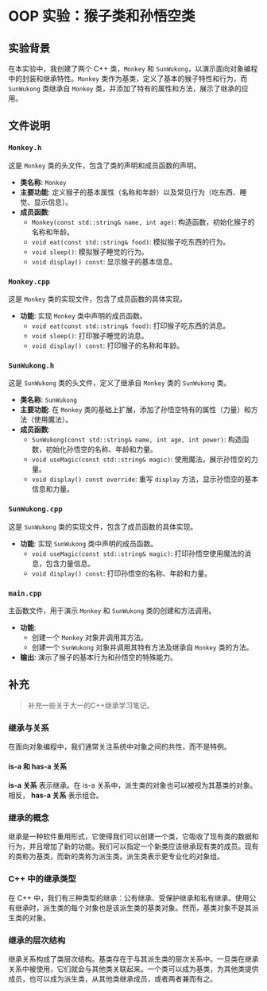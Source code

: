# OOP 实验：猴子类和孙悟空类

## 实验背景

在本实验中，我创建了两个 C++ 类，`Monkey` 和 `SunWukong`，以演示面向对象编程中的封装和继承特性。`Monkey` 类作为基类，定义了基本的猴子特性和行为，而 `SunWukong` 类继承自 `Monkey` 类，并添加了特有的属性和方法，展示了继承的应用。

## 文件说明

### `Monkey.h`

这是 `Monkey` 类的头文件，包含了类的声明和成员函数的声明。

- **类名称**: `Monkey`
- **主要功能**: 定义猴子的基本属性（名称和年龄）以及常见行为（吃东西、睡觉、显示信息）。
- **成员函数**:
  - `Monkey(const std::string& name, int age)`: 构造函数，初始化猴子的名称和年龄。
  - `void eat(const std::string& food)`: 模拟猴子吃东西的行为。
  - `void sleep()`: 模拟猴子睡觉的行为。
  - `void display() const`: 显示猴子的基本信息。

### `Monkey.cpp`

这是 `Monkey` 类的实现文件，包含了成员函数的具体实现。

- **功能**: 实现 `Monkey` 类中声明的成员函数。
  - `void eat(const std::string& food)`: 打印猴子吃东西的消息。
  - `void sleep()`: 打印猴子睡觉的消息。
  - `void display() const`: 打印猴子的名称和年龄。

### `SunWukong.h`

这是 `SunWukong` 类的头文件，定义了继承自 `Monkey` 类的 `SunWukong` 类。

- **类名称**: `SunWukong`
- **主要功能**: 在 `Monkey` 类的基础上扩展，添加了孙悟空特有的属性（力量）和方法（使用魔法）。
- **成员函数**:
  - `SunWukong(const std::string& name, int age, int power)`: 构造函数，初始化孙悟空的名称、年龄和力量。
  - `void useMagic(const std::string& magic)`: 使用魔法，展示孙悟空的力量。
  - `void display() const override`: 重写 `display` 方法，显示孙悟空的基本信息和力量。

### `SunWukong.cpp`

这是 `SunWukong` 类的实现文件，包含了成员函数的具体实现。

- **功能**: 实现 `SunWukong` 类中声明的成员函数。
  - `void useMagic(const std::string& magic)`: 打印孙悟空使用魔法的消息，包含力量信息。
  - `void display() const`: 打印孙悟空的名称、年龄和力量。

### `main.cpp`

主函数文件，用于演示 `Monkey` 和 `SunWukong` 类的创建和方法调用。

- **功能**: 
  - 创建一个 `Monkey` 对象并调用其方法。
  - 创建一个 `SunWukong` 对象并调用其特有方法及继承自 `Monkey` 类的方法。
- **输出**: 演示了猴子的基本行为和孙悟空的特殊能力。



## 补充

> 补充一些关于大一的C++继承学习笔记。

### 继承与关系

在面向对象编程中，我们通常关注系统中对象之间的共性，而不是特例。

#### is-a 和 has-a 关系

**is-a 关系** 表示继承。在 is-a 关系中，派生类的对象也可以被视为其基类的对象。相反， **has-a 关系** 表示组合。

### 继承的概念

继承是一种软件重用形式，它使得我们可以创建一个类，它吸收了现有类的数据和行为，并且增加了新的功能。我们可以指定一个新类应该继承现有类的成员。现有的类称为基类，而新的类称为派生类。派生类表示更专业化的对象组。

### C++ 中的继承类型

在 C++ 中，我们有三种类型的继承：公有继承、受保护继承和私有继承。使用公有继承时，派生类的每个对象也是该派生类的基类对象。然而，基类对象不是其派生类的对象。

### 继承的层次结构

继承关系构成了类层次结构。基类存在于与其派生类的层次关系中。一旦类在继承关系中被使用，它们就会与其他类关联起来。一个类可以成为基类，为其他类提供成员，也可以成为派生类，从其他类继承成员，或者两者兼而有之。